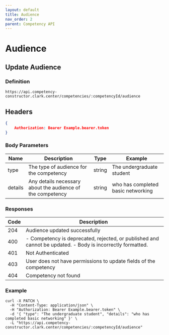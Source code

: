 ```yaml
---
layout: default
title: Audience
nav_order: 2
parent: Competency API
---
```

# Audience
## Update Audience

### Definition
```http
https://api.competency-constructor.clark.center/competencies/:competencyId/audience
```

## Headers
```json
{
    Authorization: Bearer Example.bearer.token
}
```

### Body Parameters

| Name | Description | Type | Example |
| ----------- | ----------- | ----------- | ----------- |
| type | The type of audience for the competency | string | The undergraduate student |
| details | Any details necessary about the audience of the competency | string | who has completed basic networking |

### Responses

| Code | Description |
| ----------- | ----------- |
| 204 | Audience updated successfully |
| 400 | - Competency is deprecated, rejected, or published and cannot be updated. - Body is incorrectly formatted. |
| 401 | Not Authenticated  |
| 403 | User does not have permissions to update fields of the competency |
| 404 | Competency not found |

### Example

```
curl -X PATCH \
  -H "Content-Type: application/json" \
  -H "Authorization: Bearer Example.bearer.token" \
  -d '{ "type": "The undergraduate student", "details": "who has completed basic networking" }' \
  -L "https://api.competency-constructor.clark.center/competencies/:competencyId/audience"
```

